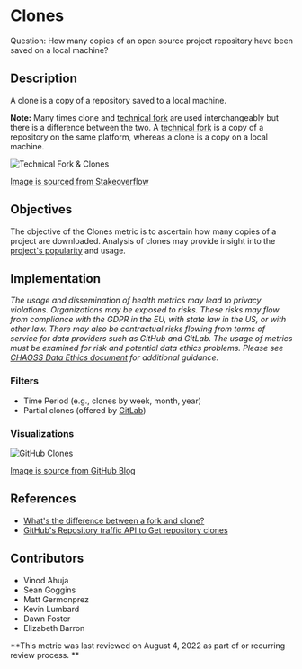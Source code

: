 # Clones

Question: How many copies of an open source project repository have been saved on a local machine?

## Description
A clone is a copy of a repository saved to a local machine.

**Note:**  Many times clone and [technical fork](https://chaoss.community/metric-technical-fork/) are used interchangeably but there is a difference between the two. A [technical fork](https://chaoss.community/metric-technical-fork/) is a copy of a repository on the same platform, whereas a clone is a copy on a local machine.

![Technical Fork & Clones](https://raw.githubusercontent.com/chaoss/wg-common/main/focus-areas/contributions/images/technical-fork-clones_fork-clones.png)

[Image is sourced from Stakeoverflow](https://stackoverflow.com/questions/9257533/what-is-the-difference-between-origin-and-upstream-on-github/9257901#9257901)

## Objectives
The objective of the Clones metric is to ascertain how many copies of a project are downloaded. Analysis of clones may provide insight into the [project's popularity](https://chaoss.community/metric-project-popularity/) and usage. 

## Implementation
*The usage and dissemination of health metrics may lead to privacy violations. Organizations may be exposed to risks. These risks may flow from compliance with the GDPR in the EU, with state law in the US, or with other law. There may also be contractual risks flowing from terms of service for data providers such as GitHub and GitLab. The usage of metrics must be examined for risk and potential data ethics problems. Please see [CHAOSS Data Ethics document](https://github.com/chaoss/community/blob/main/data-use-statement.md) for additional guidance.*

### Filters 
* Time Period (e.g., clones by week, month, year)
* Partial clones (offered by [GitLab](https://docs.gitlab.com/ee/topics/git/partial_clone.html#partial-clone))

### Visualizations 
 
![GitHub Clones](https://raw.githubusercontent.com/chaoss/wg-common/main/focus-areas/contributions/images/clones_github_clones.png)

[Image is source from GitHub Blog](https://github.blog/2014-08-12-clone-graphs/)


## References
* [What's the difference between a fork and clone?](https://opensource.com/article/17/12/fork-clone-difference) 
* [GitHub's Repository traffic API to Get repository clones](https://docs.github.com/en/rest/reference/repos#get-repository-clones)

## Contributors
* Vinod Ahuja
* Sean Goggins 
* Matt Germonprez
* Kevin Lumbard
* Dawn Foster 
* Elizabeth Barron

**This metric was last reviewed on August 4, 2022 as part of or recurring review process.
**

